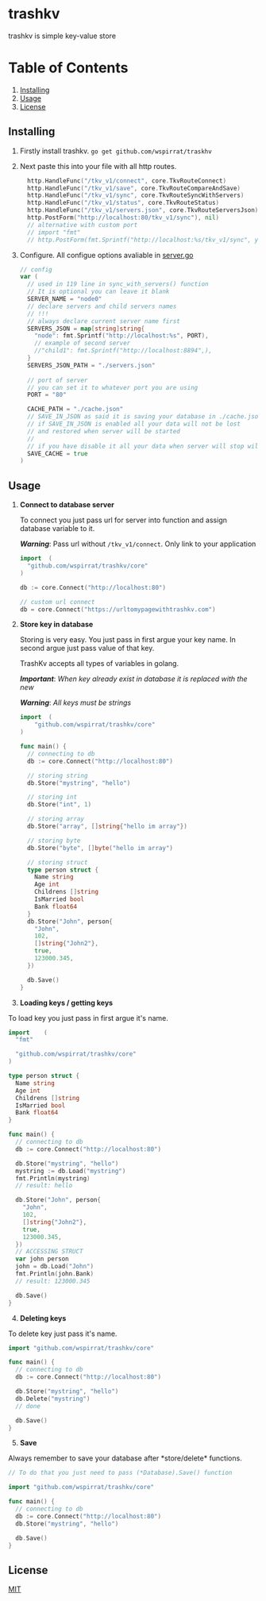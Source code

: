
# trashkv

<p> trashkv is simple key-value store </p>

# Table of Contents
1. [Installing](#installing)
2. [Usage](#usage )
3. [License](#License)

## Installing

1. Firstly install trashkv.
  ``` go get github.com/wspirrat/traskhv ```

2. Next paste this into your file with all http routes.
    ```go
      http.HandleFunc("/tkv_v1/connect", core.TkvRouteConnect)
      http.HandleFunc("/tkv_v1/save", core.TkvRouteCompareAndSave)
      http.HandleFunc("/tkv_v1/sync", core.TkvRouteSyncWithServers)
      http.HandleFunc("/tkv_v1/status", core.TkvRouteStatus)
      http.HandleFunc("/tkv_v1/servers.json", core.TkvRouteServersJson)
      http.PostForm("http://localhost:80/tkv_v1/sync"), nil)
      // alternative with custom port 
      // import "fmt"
      // http.PostForm(fmt.Sprintf("http://localhost:%s/tkv_v1/sync", yourport), nil)
    ```

3. Configure. 
    All configue options avaliable in [server.go](https://github.com/wspirrat/trashkv/blob/master/core/server.go)
    ```go
    // config
    var (
      // used in 119 line in sync_with_servers() function
      // It is optional you can leave it blank
      SERVER_NAME = "node0"
      // declare servers and child servers names
      // !!!
      // always declare current server name first
      SERVERS_JSON = map[string]string{
        "node": fmt.Sprintf("http://localhost:%s", PORT),
        // example of second server
        //"child1": fmt.Sprintf("http://localhost:8894",),
      }
      SERVERS_JSON_PATH = "./servers.json"
      
      // port of server
      // you can set it to whatever port you are using
      PORT = "80"

      CACHE_PATH = "./cache.json"
      // SAVE_IN_JSON as said it is saving your database in ./cache.json
      // if SAVE_IN_JSON is enabled all your data will not be lost
      // and restored when server will be started
      //
      // if you have disable it all your data when server will stop will be gone
      SAVE_CACHE = true
    )
    ```

## Usage

1. **Connect to database server**
    <p> To connect you just pass url for server into function and assign database variable to it.</p>

    ***Warning***: Pass url without ```/tkv_v1/connect```. Only link to your application
    
    ```go 
    import 	(
      "github.com/wspirrat/trashkv/core"
    )

    db := core.Connect("http://localhost:80")

    // custom url connect
    db = core.Connect("https://urltomypagewithtrashkv.com")
    ```

2. **Store key in database**
    <p> Storing is very easy. You just pass in first argue your key name. In second argue just pass value of that key. </p>

    <p> TrashKv accepts all types of variables in golang. </p>

    ***Important***: *When key already exist in database it is replaced with the new* 

    ***Warning***: *All keys must be strings*

    ```go
    import 	(
        "github.com/wspirrat/trashkv/core"
    )

    func main() {
      // connecting to db
      db := core.Connect("http://localhost:80")

      // storing string
      db.Store("mystring", "hello")

      // storing int
      db.Store("int", 1)

      // storing array
      db.Store("array", []string{"hello im array"})

      // storing byte
      db.Store("byte", []byte("hello im array")

      // storing struct
      type person struct {
        Name string
        Age int
        Childrens []string
        IsMarried bool
        Bank float64
      }
      db.Store("John", person{
        "John",
        102,
        []string{"John2"},
        true,
        123000.345,
      })

      db.Save()
    }
    ```

3. **Loading keys / getting keys**
  <p> To load key you just pass in first argue it's name.</p>
  
  ```go
  import 	(
    "fmt"

    "github.com/wspirrat/trashkv/core"
  )

  type person struct {
    Name string
    Age int
    Childrens []string
    IsMarried bool
    Bank float64
  }

  func main() {
    // connecting to db
    db := core.Connect("http://localhost:80")

    db.Store("mystring", "hello")
    mystring := db.Load("mystring")
    fmt.Println(mystring)
    // result: hello

    db.Store("John", person{
      "John",
      102,
      []string{"John2"},
      true,
      123000.345,
    })
    // ACCESSING STRUCT
    var john person
    john = db.Load("John")
    fmt.Println(john.Bank)
    // result: 123000.345

    db.Save()
  }
  ```

4. **Deleting keys**
  <p> To delete key just pass it's name. </p>

  ```go
  import "github.com/wspirrat/trashkv/core"

  func main() {
    // connecting to db
    db := core.Connect("http://localhost:80")

    db.Store("mystring", "hello")
    db.Delete("mystring")
    // done

    db.Save()
  }
  ```

5. **Save**
  <p> Always remember to save your database after *store/delete* functions. </p>

  ```go
  // To do that you just need to pass (*Database).Save() function

  import "github.com/wspirrat/trashkv/core"

  func main() {
    // connecting to db
    db := core.Connect("http://localhost:80")
    db.Store("mystring", "hello")

    db.Save()
  }
  ```
## License
[MIT](https://choosealicense.com/licenses/mit/)
